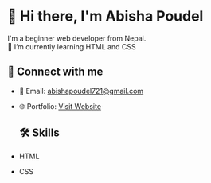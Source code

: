 # 👋 Hi there, I'm Abisha Poudel

I'm a beginner web developer from Nepal.  
🌱 I’m currently learning HTML and CSS

## 🔗 Connect with me
- 📧 Email: abishapoudel721@gmail.com
- 🌐 Portfolio: [Visit Website](https://Abisha77.github.io)        

  ## 🛠️ Skills
- HTML
- CSS
